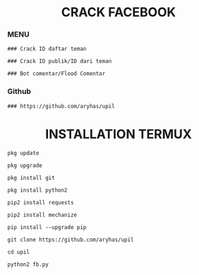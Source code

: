 <H1 align="center">
CRACK FACEBOOK
</H1>

### MENU

    ### Crack ID daftar teman

    ### Crack ID publik/ID dari teman

    ### Bot comentar/Flood Comentar

### Github

    ### https://github.com/aryhas/upil


<H1 align="center">
INSTALLATION TERMUX
</H1>
 
    pkg update

    pkg upgrade

    pkg install git

    pkg install python2

    pip2 install requests

    pip2 install mechanize

    pip install --upgrade pip

    git clone https://github.com/aryhas/upil

    cd upil

    python2 fb.py
